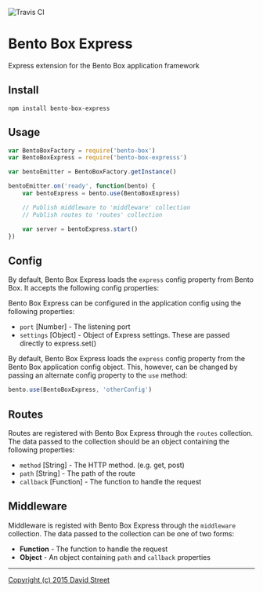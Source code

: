 ![Travis CI](https://travis-ci.org/dstreet/bento-box-express.svg?branch=master)

Bento Box Express
=================

Express extension for the Bento Box application framework

## Install

```
npm install bento-box-express
```

## Usage

```javascript
var BentoBoxFactory = require('bento-box')
var BentoBoxExpress = require('bento-box-expresss')

var bentoEmitter = BentoBoxFactory.getInstance()

bentoEmitter.on('ready', function(bento) {
    var bentoExpress = bento.use(BentoBoxExpress)

    // Publish middleware to 'middleware' collection
    // Publish routes to 'routes' collection

    var server = bentoExpress.start()
})
```

## Config

By default, Bento Box Express loads the `express` config property from Bento
Box. It accepts the following config properties:

Bento Box Express can be configured in the application config using the
following properties:

- `port` [Number] - The listening port
- `settings` [Object] - Object of Express settings. These are passed directly to express.set()

By default, Bento Box Express loads the `express` config property from the
Bento Box application config object. This, however, can be changed by passing
an alternate config property to the `use` method:

```javascript
bento.use(BentoBoxExpress, 'otherConfig')
```

## Routes

Routes are registered with Bento Box Express through the `routes` collection.
The data passed to the collection should be an object containing the following
properties:

- `method` [String] - The HTTP method. (e.g. get, post)
- `path` [String] - The path of the route
- `callback` [Function] - The function to handle the request


## Middleware

Middleware is registed with Bento Box Express through the `middleware`
collection. The data passed to the collection can be one of two forms:

- **Function** - The function to handle the request
- **Object** - An object containing `path` and `callback` properties

---

[Copyright (c) 2015 David Street](LICENSE.md)
